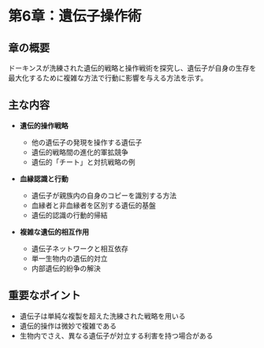 # 第6章：遺伝子操作術

## 章の概要
ドーキンスが洗練された遺伝的戦略と操作戦術を探究し、遺伝子が自身の生存を最大化するために複雑な方法で行動に影響を与える方法を示す。

## 主な内容
- **遺伝的操作戦略**
  - 他の遺伝子の発現を操作する遺伝子
  - 遺伝的戦略間の進化的軍拡競争
  - 遺伝的「チート」と対抗戦略の例

- **血縁認識と行動**
  - 遺伝子が親族内の自身のコピーを識別する方法
  - 血縁者と非血縁者を区別する遺伝的基盤
  - 遺伝的認識の行動的帰結

- **複雑な遺伝的相互作用**
  - 遺伝子ネットワークと相互依存
  - 単一生物内の遺伝的対立
  - 内部遺伝的紛争の解決

## 重要なポイント
- 遺伝子は単純な複製を超えた洗練された戦略を用いる
- 遺伝的操作は微妙で複雑である
- 生物内でさえ、異なる遺伝子が対立する利害を持つ場合がある